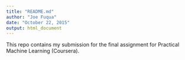 ```yaml
---
title: "README.md"
author: "Joe Fuqua"
date: "October 22, 2015"
output: html_document
---
```


This repo contains my submission for the final assignment for Practical Machine Learning (Coursera).
